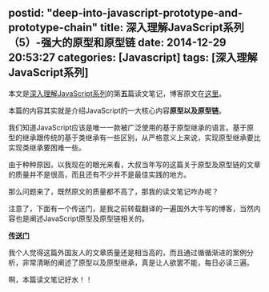 postid: "deep-into-javascript-prototype-and-prototype-chain"
title: 深入理解JavaScript系列（5）-强大的原型和原型链
date: 2014-12-29 20:53:27
categories: [Javascript]
tags: [深入理解JavaScript系列]
---

本文是[深入理解JavaScript系列](http://blog.gejiawen.com/2014/11/13/deep-into-javascript-series/)的第**五**篇读文笔记，博客原文在[这里](http://www.cnblogs.com/TomXu/archive/2012/01/05/2305453.html)。

本篇的内容其实就是介绍JavaScript的一大核心内容**原型以及原型链**。

我们知道JavaScript应该是唯一一款被广泛使用的基于原型继承的语言。基于原型的继承跟传统的基于类继承有一些区别，从严格意义上来说，实现原型继承要比实现类继承要困难一些。

由于种种原因，以我现在的眼光来看，大叔当年写的这篇关于原型及原型链的文章的质量并不是很高，而且还有不少并不是最佳实践的地方。

那么问题来了，既然原文的质量都不高了，那我的读文笔记咋办呢？

注意了，下面有一个传送门，是我之前转载翻译的一遍国外大牛写的博客，当然内容也是阐述JavaScript原型及原型链相关的。

[**传送门**](http://blog.gejiawen.com/2014/10/16/prototype-inherit-in-javascript/)

我个人觉得这篇外国友人的文章质量还是相当高的，而且通过循循渐进的案例分析，非常清晰的阐述了原型以及原型继承，真是让人欲罢不能，每日必读三遍。

啊，本篇读文笔记好水！！

